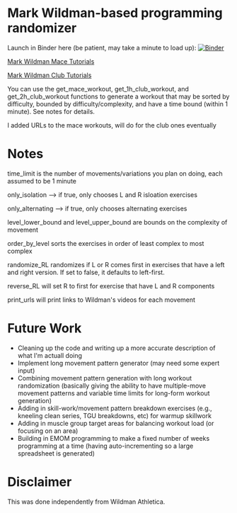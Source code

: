 # Mark Wildman-based programming randomizer

Launch in Binder here (be patient, may take a minute to load up):
[![Binder](https://mybinder.org/badge_logo.svg)](https://mybinder.org/v2/gh/brugaltheelder/wildmanprogramming/main)

[Mark Wildman Mace Tutorials](https://www.youtube.com/watch?v=2PRpaJERX3E&list=PLk4oYPJ7TXKh050XTrfVFjPtDSeqYCfsh)

[Mark Wildman Club Tutorials](https://www.youtube.com/watch?v=Exuf3a7RhYs&list=PLk4oYPJ7TXKgVZH0qykDznDeaAcFImRuS)

You can use the get_mace_workout, get_1h_club_workout, and get_2h_club_workout functions to generate a workout that
may be sorted by difficulty, bounded by difficulty/complexity, and have a time bound (within 1 minute). See notes for details.

I added URLs to the mace workouts, will do for the club ones eventually


# Notes
time_limit is the number of movements/variations you plan on doing, each assumed to be 1 minute

only_isolation --> if true, only chooses L and R isloation exercises

only_alternating --> if true, only chooses alternating exercises

level_lower_bound and level_upper_bound are bounds on the complexity of movement

order_by_level sorts the exercises in order of least complex to most complex

randomize_RL randomizes if L or R comes first in exercises that have a left and right version. If set to false, it defaults to left-first.

reverse_RL will set R to first for exercise that have L and R components

print_urls will print links to Wildman's videos for each movement

# Future Work

* Cleaning up the code and writing up a more accurate description of what I'm actuall doing
* Implement long movement pattern generator (may need some expert input)
* Combining movement pattern generation with long workout randomization (basically giving the ability to have multiple-move movement patterns and variable time limits for long-form workout generation)
* Adding in skill-work/movement pattern breakdown exercises (e.g., kneeling clean series, TGU breakdowns, etc) for warmup skillwork
* Adding in muscle group target areas for balancing workout load (or focusing on an area)
* Building in EMOM programming to make a fixed number of weeks programming at a time (having auto-incrementing so a large spreadsheet is generated)


# Disclaimer

This was done independently from Wildman Athletica. 

